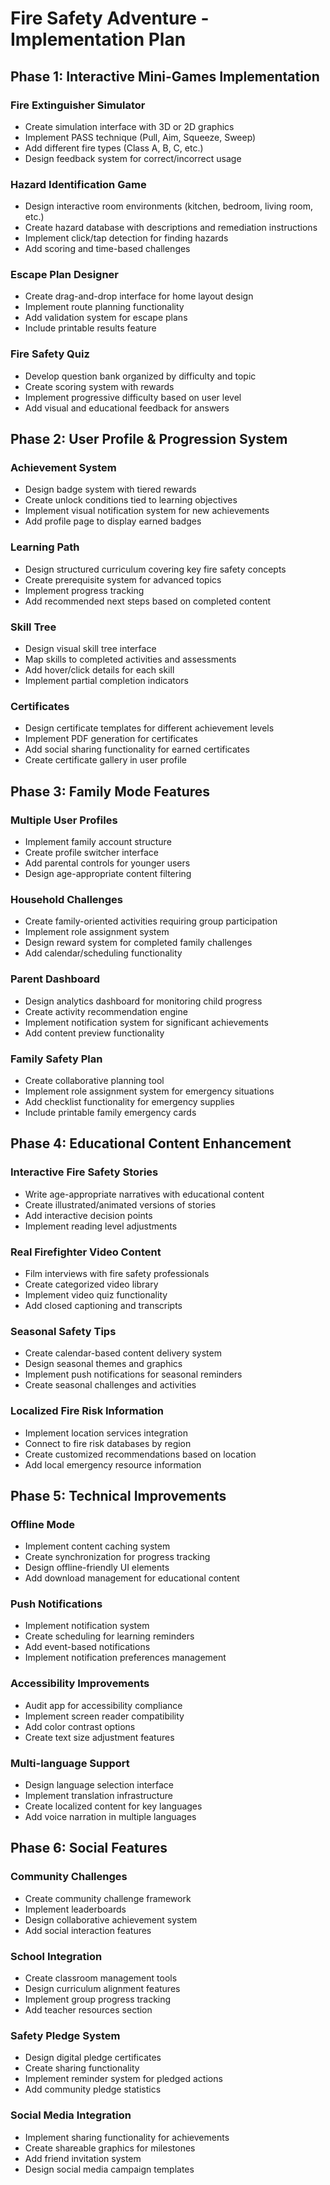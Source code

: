 # Fire Safety Adventure - Implementation Plan

## Phase 1: Interactive Mini-Games Implementation

### Fire Extinguisher Simulator
- Create simulation interface with 3D or 2D graphics
- Implement PASS technique (Pull, Aim, Squeeze, Sweep)
- Add different fire types (Class A, B, C, etc.)
- Design feedback system for correct/incorrect usage

### Hazard Identification Game
- Design interactive room environments (kitchen, bedroom, living room, etc.)
- Create hazard database with descriptions and remediation instructions
- Implement click/tap detection for finding hazards
- Add scoring and time-based challenges

### Escape Plan Designer
- Create drag-and-drop interface for home layout design
- Implement route planning functionality
- Add validation system for escape plans
- Include printable results feature

### Fire Safety Quiz
- Develop question bank organized by difficulty and topic
- Create scoring system with rewards
- Implement progressive difficulty based on user level
- Add visual and educational feedback for answers

## Phase 2: User Profile & Progression System

### Achievement System
- Design badge system with tiered rewards
- Create unlock conditions tied to learning objectives
- Implement visual notification system for new achievements
- Add profile page to display earned badges

### Learning Path
- Design structured curriculum covering key fire safety concepts
- Create prerequisite system for advanced topics
- Implement progress tracking
- Add recommended next steps based on completed content

### Skill Tree
- Design visual skill tree interface
- Map skills to completed activities and assessments
- Add hover/click details for each skill
- Implement partial completion indicators

### Certificates
- Design certificate templates for different achievement levels
- Implement PDF generation for certificates
- Add social sharing functionality for earned certificates
- Create certificate gallery in user profile

## Phase 3: Family Mode Features

### Multiple User Profiles
- Implement family account structure
- Create profile switcher interface
- Add parental controls for younger users
- Design age-appropriate content filtering

### Household Challenges
- Create family-oriented activities requiring group participation
- Implement role assignment system
- Design reward system for completed family challenges
- Add calendar/scheduling functionality

### Parent Dashboard
- Design analytics dashboard for monitoring child progress
- Create activity recommendation engine
- Implement notification system for significant achievements
- Add content preview functionality

### Family Safety Plan
- Create collaborative planning tool
- Implement role assignment system for emergency situations
- Add checklist functionality for emergency supplies
- Include printable family emergency cards

## Phase 4: Educational Content Enhancement

### Interactive Fire Safety Stories
- Write age-appropriate narratives with educational content
- Create illustrated/animated versions of stories
- Add interactive decision points
- Implement reading level adjustments

### Real Firefighter Video Content
- Film interviews with fire safety professionals
- Create categorized video library
- Implement video quiz functionality
- Add closed captioning and transcripts

### Seasonal Safety Tips
- Create calendar-based content delivery system
- Design seasonal themes and graphics
- Implement push notifications for seasonal reminders
- Create seasonal challenges and activities

### Localized Fire Risk Information
- Implement location services integration
- Connect to fire risk databases by region
- Create customized recommendations based on location
- Add local emergency resource information

## Phase 5: Technical Improvements

### Offline Mode
- Implement content caching system
- Create synchronization for progress tracking
- Design offline-friendly UI elements
- Add download management for educational content

### Push Notifications
- Implement notification system
- Create scheduling for learning reminders
- Add event-based notifications
- Implement notification preferences management

### Accessibility Improvements
- Audit app for accessibility compliance
- Implement screen reader compatibility
- Add color contrast options
- Create text size adjustment features

### Multi-language Support
- Design language selection interface
- Implement translation infrastructure
- Create localized content for key languages
- Add voice narration in multiple languages

## Phase 6: Social Features

### Community Challenges
- Create community challenge framework
- Implement leaderboards
- Design collaborative achievement system
- Add social interaction features

### School Integration
- Create classroom management tools
- Design curriculum alignment features
- Implement group progress tracking
- Add teacher resources section

### Safety Pledge System
- Design digital pledge certificates
- Create sharing functionality
- Implement reminder system for pledged actions
- Add community pledge statistics

### Social Media Integration
- Implement sharing functionality for achievements
- Create shareable graphics for milestones
- Add friend invitation system
- Design social media campaign templates